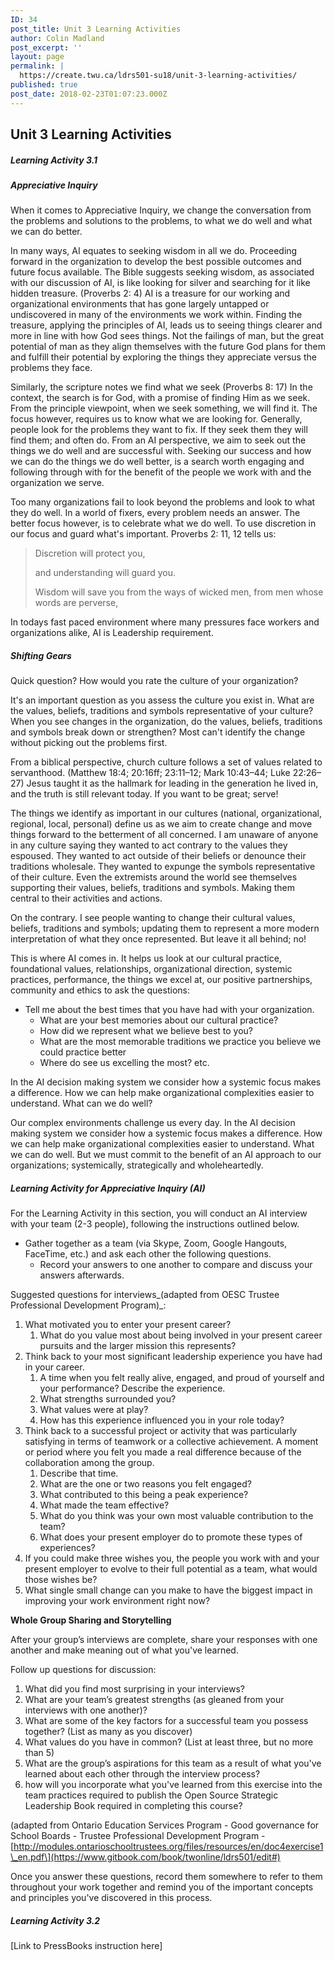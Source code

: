 ```yaml
---
ID: 34
post_title: Unit 3 Learning Activities
author: Colin Madland
post_excerpt: ''
layout: page
permalink: |
  https://create.twu.ca/ldrs501-su18/unit-3-learning-activities/
published: true
post_date: 2018-02-23T01:07:23.000Z
---
```


## Unit 3 Learning Activities

##### Learning Activity 3.1

##### Appreciative Inquiry

When it comes to Appreciative Inquiry, we change the conversation from the problems and solutions to the problems, to what we do well and what we can do better.

In many ways, AI equates to seeking wisdom in all we do. Proceeding forward in the organization to develop the best possible outcomes and future focus available. The Bible suggests seeking wisdom, as associated with our discussion of AI, is like looking for silver and searching for it like hidden treasure. \(Proverbs 2: 4\) AI is a treasure for our working and organizational environments that has gone largely untapped or undiscovered in many of the environments we work within. Finding the treasure, applying the principles of AI, leads us to seeing things clearer and more in line with how God sees things. Not the failings of man, but the great potential of man as they align themselves with the future God plans for them and fulfill their potential by exploring the things they appreciate versus the problems they face.

Similarly, the scripture notes we find what we seek \(Proverbs 8: 17\) In the context, the search is for God, with a promise of finding Him as we seek. From the principle viewpoint, when we seek something, we will find it. The focus however, requires us to know what we are looking for. Generally, people look for the problems they want to fix. If they seek them they will find them; and often do. From an AI perspective, we aim to seek out the things we do well and are successful with. Seeking our success and how we can do the things we do well better, is a search worth engaging and following through with for the benefit of the people we work with and the organization we serve.

Too many organizations fail to look beyond the problems and look to what they do well. In a world of fixers, every problem needs an answer. The better focus however, is to celebrate what we do well. To use discretion in our focus and guard what's important. Proverbs 2: 11, 12 tells us:

> Discretion will protect you,
>
> and understanding will guard you.
>
> Wisdom will save you from the ways of wicked men, from men whose words are perverse,

In todays fast paced environment where many pressures face workers and organizations alike, AI is Leadership requirement.

##### Shifting Gears

Quick question? How would you rate the culture of your organization?

It's an important question as you assess the culture you exist in. What are the values, beliefs, traditions and symbols representative of your culture? When you see changes in the organization, do the values, beliefs, traditions and symbols break down or strengthen? Most can't identify the change without picking out the problems first.

From a biblical perspective, church culture follows a set of values related to servanthood. \(Matthew 18:4; 20:16ff; 23:11–12; Mark 10:43–44; Luke 22:26–27\) Jesus taught it as the hallmark for leading in the generation he lived in, and the truth is still relevant today. If you want to be great; serve!

The things we identify as important in our cultures \(national, organizational, regional, local, personal\) define us as we aim to create change and move things forward to the betterment of all concerned. I am unaware of anyone in any culture saying they wanted to act contrary to the values they espoused. They wanted to act outside of their beliefs or denounce their traditions wholesale. They wanted to expunge the symbols representative of their culture. Even the extremists around the world see themselves supporting their values, beliefs, traditions and symbols. Making them central to their activities and actions.

On the contrary. I see people wanting to change their cultural values, beliefs, traditions and symbols; updating them to represent a more modern interpretation of what they once represented. But leave it all behind; no!

This is where AI comes in. It helps us look at our cultural practice, foundational values, relationships, organizational direction, systemic practices, performance, the things we excel at, our positive partnerships, community and ethics to ask the questions:

* Tell me about the best times that you have had with your organization.
  * What are your best memories about our cultural practice?
  * How did we represent what we believe best to you?
  * What are the most memorable traditions we practice you believe we could practice better
  * Where do see us excelling the most? etc.

In the AI decision making system we consider how a systemic focus makes a difference. How we can help make organizational complexities easier to understand. What can we do well?

Our complex environments challenge us every day. In the AI decision making system we consider how a systemic focus makes a difference. How we can help make organizational complexities easier to understand. What we can do well. But we must commit to the benefit of an AI approach to our organizations; systemically, strategically and wholeheartedly.

##### Learning Activity for Appreciative Inquiry \(AI\)

For the Learning Activity in this section, you will conduct an AI interview with your team \(2-3 people\), following the instructions outlined below.

* Gather together as a team \(via Skype, Zoom, Google Hangouts, FaceTime, etc.\) and ask each other the following questions.
  * Record your answers to one another to compare and discuss your answers afterwards.

Suggested questions for interviews_\(adapted from OESC Trustee Professional Development Program\)_:

1. What motivated you to enter your present career?
   1. What do you value most about being involved in your present career pursuits and the larger mission this represents?
2. Think back to your most significant leadership experience you have had in your career.
   1. A time when you felt really alive, engaged, and proud of yourself and your performance? Describe the experience.
   2. What strengths surrounded you?
   3. What values were at play?
   4. How has this experience influenced you in your role today?
3. Think back to a successful project or activity that was particularly satisfying in terms of teamwork or a collective achievement. A moment or period where you felt you made a real difference because of the collaboration among the group.
   1. Describe that time.
   2. What are the one or two reasons you felt engaged?
   3. What contributed to this being a peak experience?
   4. What made the team effective?
   5. What do you think was your own most valuable contribution to the team?
   6. What does your present employer do to promote these types of experiences?
4. If you could make three wishes you, the people you work with and your present employer to evolve to their full potential as a team, what would those wishes be?
5. What single small change can you make to have the biggest impact in improving your work environment right now?

**Whole Group Sharing and Storytelling**

After your group’s interviews are complete, share your responses with one another and make meaning out of what you've learned.

Follow up questions for discussion:

1. What did you find most surprising in your interviews?
2. What are your team’s greatest strengths \(as gleaned from your interviews with one another\)?
3. What are some of the key factors for a successful team you possess together? \(List as many as you discover\)
4. What values do you have in common? \(List at least three, but no more than 5\)
5. What are the group’s aspirations for this team as a result of what you've learned about each other through the interview process?
6. how will you incorporate what you've learned from this exercise into the team practices required to publish the Open Source Strategic Leadership Book required in completing this course?

\(adapted from Ontario Education Services Program - Good governance for School Boards - Trustee Professional Development Program -[http://modules.ontarioschooltrustees.org/files/resources/en/doc4exercise1\_en.pdf\](https://www.gitbook.com/book/twonline/ldrs501/edit#)

Once you answer these questions, record them somewhere to refer to them throughout your work together and remind you of the important concepts and principles you've discovered in this process.

##### Learning Activity 3.2

\[Link to PressBooks instruction here\]




